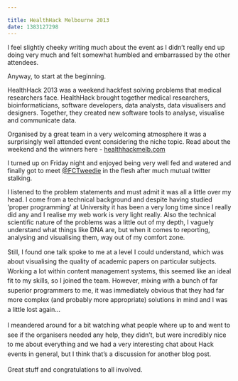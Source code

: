 ```yaml
---

title: HealthHack Melbourne 2013
date: 1383127298
---
```

<p class="p1">I feel slightly cheeky writing much about the event as I didn&rsquo;t really end up doing very much and felt somewhat humbled and embarrassed by the other attendees.<p class="p1">Anyway, to start at the beginning.<p class="p1">HealthHack 2013 was a weekend hackfest solving problems that medical researchers face. HealthHack brought together medical researchers, bioinformaticians, software developers, data analysts, data visualisers and designers. Together, they created new software tools to analyse, visualise and communicate data.<p class="p1">Organised by a great team in a very welcoming atmosphere it was a surprisingly well attended event considering the niche topic.&nbsp;Read about the weekend and the winners here - <span class="s2"><a href="https://healthhackmelb.com">healthhackmelb.com</a><p class="p1">I turned up on Friday night and enjoyed being very well fed and watered and finally got to meet <a href="https://twitter.com/FCTweedie"><span class="s2">@FCTweedie</a> in the flesh after much mutual twitter stalking.<p class="p1">I listened to the problem statements and must admit it was all a little over my head. I come from a technical background and despite having studied &lsquo;proper programming&rsquo; at University it has been a very long time since I really did any and I realise my web work is very light really. Also the technical scientific nature of the problems was a little out of my depth, I vaguely understand what things like DNA are, but when it comes to reporting, analysing and visualising them, way out of my comfort zone.<p class="p1"><span style="line-height: 1.538em;">Still, I found one talk spoke to me at a level I could understand, which was about visualising the quality of academic papers on particular subjects. Working a lot within content management systems, this seemed like an ideal fit to my skills, so I joined the team. However, mixing with a bunch of far superior programmers to me, it was immediately obvious that they had far more complex (and probably more appropriate) solutions in mind and I was a little lost again&hellip;<p class="p1"><span style="line-height: 1.538em;">I meandered around for a bit watching what people where up to and went to see if the organisers needed any help, they didn&rsquo;t, but were incredibly nice to me about everything and we had a very interesting chat about Hack events in general, but I think that&rsquo;s a discussion for another blog post.<p class="p1"><span style="line-height: 1.538em;">Great stuff and congratulations to all involved.
